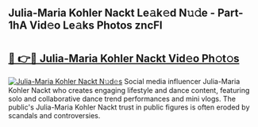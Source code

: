 ## Julia-Maria Kohler Nackt Le𝚊k𝚎d N𝚞𝚍e - Part-1hA Vid𝚎o Le𝚊ks Photos zncFI

# <h2><a href="http://fb3n2t.evod.top/?m=Julia-Maria+Kohler+Nackt">🔗 👉🔴 Julia-Maria Kohler Nackt Vid𝚎o Ph𝚘t𝚘s</a></h2>

[![Julia-Maria Kohler Nackt N𝚞d𝚎s](https://i.imgur.com/8V9OHl7.gif)](http://fb3n2t.evod.top/?m=Julia-Maria+Kohler+Nackt)
Social media influencer Julia-Maria Kohler Nackt who creates engaging lifestyle and dance content, featuring solo and collaborative dance trend performances and mini vlogs. The public's Julia-Maria Kohler Nackt trust in public figures is often eroded by scandals and controversies. 
